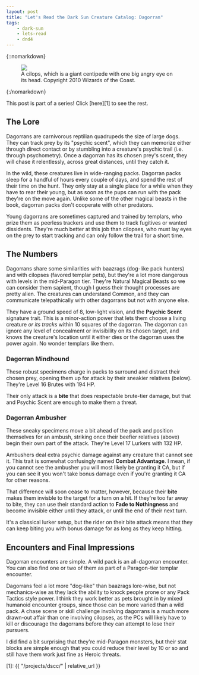 ```yaml
---
layout: post
title: "Let's Read the Dark Sun Creature Catalog: Dagorran"
tags:
    - dark-sun
    - lets-read
    - dnd4
---
```


{::nomarkdown}
<figure class="center">
  <img src="{{ "/assets/wir-dscc-dagorran.jpg" | absolute_url }}"/>
  <figcaption>
    A cilops, which is a giant centipede with one big angry eye on its head.
    Copyright 2010 Wizards of the Coast.
  </figcaption>
</figure>
{:/nomarkdown}

This post is part of a series! Click [here][1] to see the rest.

## The Lore

Dagorrans are carnivorous reptilian quadrupeds the size of large dogs. They can
track prey by its "psychic scent", which they can memorize either through direct
contact or by stumbling into a creature's psychic trail (i.e. through
psychometry). Once a dagorran has its chosen prey's scent, they will chase it
relentlessly, across great distances, until they catch it.

In the wild, these creatures live in wide-ranging packs. Dagorran packs sleep
for a handful of hours every couple of days, and spend the rest of their time on
the hunt. They only stay at a single place for a while when they have to rear
their young, but as soon as the pups can run with the pack they're on the move
again. Unlike some of the other magical beasts in the book, dagorran packs don't
cooperate with other predators.

Young dagorrans are sometimes captured and trained by templars, who prize them
as peerless trackers and use them to track fugitives or wanted
dissidents. They're much better at this job than cilopses, who must lay eyes on
the prey to start tracking and can only follow the trail for a short time.

## The Numbers

Dagorrans share some similarities with baazrags (dog-like pack hunters) and with
cilopses (favored templar pets), but they're a lot more dangerous with levels in
the mid-Paragon tier. They're Natural Magical Beasts so we can consider them
sapient, though I guess their thought processes are pretty alien. The creatures
can understand Common, and they can communicate telepathically with other
dagorrans but not with anyone else.

They have a ground speed of 8, low-light vision, and the **Psychic Scent**
signature trait. This is a minor-action power that lets them choose a living
creature _or its tracks_ within 10 squares of the dagorran. The dagorran can
ignore any level of concealment or invisibility on its chosen target, and knows
the creature's location until it either dies or the dagorran uses the power
again. No wonder templars like them.

### Dagorran Mindhound

These robust specimens charge in packs to surround and distract their chosen
prey, opening them up for attack by their sneakier relatives (below). They're
Level 16 Brutes with 194 HP.

Their only attack is a **bite** that does respectable brute-tier damage, but
that and Psychic Scent are enough to make them a threat.

### Dagorran Ambusher

These sneaky specimens move a bit ahead of the pack and position themselves for
an ambush, striking once their beefier relatives (above) begin their own part of
the attack. They're Level 17 Lurkers with 132 HP.

Ambushers deal extra psychic damage against any creature that cannot see
it. This trait is somewhat confusingly named **Combat Advantage**. I mean, if
you cannot see the ambusher you will most likely be granting it CA, but if you
can see it you won't take bonus damage even if you're granting it CA for other
reasons.

That difference will soon cease to matter, however, because their **bite** makes
them invisble to the target for a turn on a hit. If they're too far away to
bite, they can use their standard action to **Fade to Nothingness** and become
invisible either until they attack, or until the end of their next turn.

It's a classical lurker setup, but the rider on their bite attack means that
they can keep biting you with bonus damage for as long as they keep hitting.

## Encounters and Final Impressions

Dagorran encounters are simple. A wild pack is an all-dagorran encounter. You
can also find one or two of them as part of a Paragon-tier templar encounter.

Dagorrans feel a lot more "dog-like" than baazrags lore-wise, but not
mechanics-wise as they lack the ability to knock people prone or any Pack
Tactics style power. I think they work better as pets brought in by mixed
humanoid encounter groups, since those can be more varied than a wild pack. A
chase scene or skill challenge involving dagorrans is a much more drawn-out
affair than one involving cilopses, as the PCs will likely have to kill or
discourage the dagorrans before they can attempt to lose their pursuers.

I did find a bit surprising that they're mid-Paragon monsters, but their stat
blocks are simple enough that you could reduce their level by 10 or so and still
have them work just fine as Heroic threats.

[1]: {{ "/projects/dscc/" | relative_url }}
